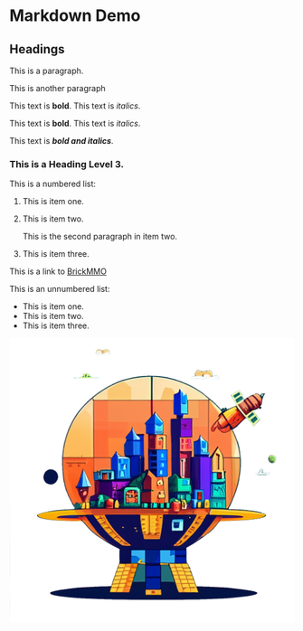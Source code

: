 # Markdown Demo

## Headings

This is a paragraph.

This is another paragraph

This text is **bold**. This text is _italics_.

This text is __bold__. This text is *italics*.

This text is ***bold and italics***.

### This is a Heading Level 3.

This is a numbered list:

1. This is item one.
2. This is item two.

    This is the second paragraph in item two.

4. This is item three.

This is a link to [BrickMMO](https://brickmmo.com)

This is an unnumbered list:

- This is item one.
- This is item two.
- This is item three.

![BrickMMO logo](planet.png)

